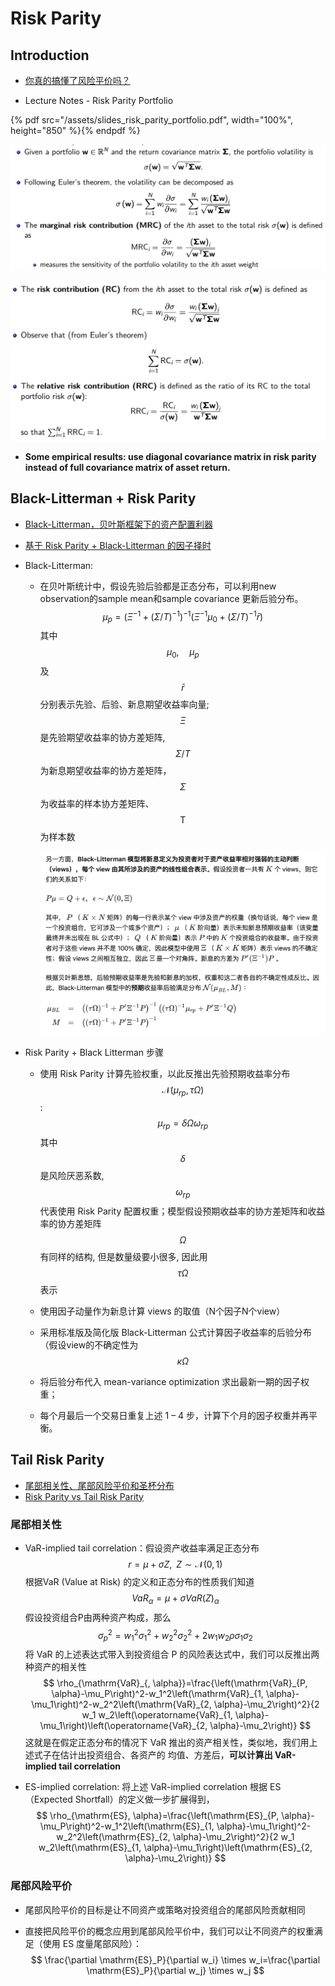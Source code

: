 # Risk Parity

## Introduction

- [你真的搞懂了风险平价吗？](https://zhuanlan.zhihu.com/p/38301218)

- Lecture Notes - Risk Parity Portfolio

{% pdf src="/assets/slides_risk_parity_portfolio.pdf", width="100%", height="850" %}{% endpdf %}

![](./pic/mrc.png)

![](./pic/rrc.png)

- **Some empirical results: use diagonal covariance matrix in risk parity instead of full covariance matrix of asset return.**

## Black-Litterman + Risk Parity

- [Black-Litterman，贝叶斯框架下的资产配置利器](https://zhuanlan.zhihu.com/p/38282835)
- [基于 Risk Parity + Black-Litterman 的因子择时](https://zhuanlan.zhihu.com/p/62848648)

- Black-Litterman:

  - 在贝叶斯统计中，假设先验后验都是正态分布，可以利用new observation的sample mean和sample covariance 更新后验分布。
    $$
    \mu_p=\left(\Xi^{-1}+(\Sigma / T)^{-1}\right)^{-1}\left(\Xi^{-1} \mu_0+(\Sigma / T)^{-1} \bar{r}\right)
    $$
    其中 $$\mu_0, \quad \mu_p$$ 及 $$\bar{r}$$ 分别表示先验、后验、新息期望收益率向量; $$\Xi$$ 是先验期望收益率的协方差矩阵, $$\Sigma / T$$ 为新息期望收益率的协方差矩阵，$$\Sigma$$ 为收益率的样本协方差矩阵、 $$\mathrm{T}$$ 为样本数

    ![](./pic/black_litterman.png)

- Risk Parity + Black Litterman 步骤

  - 使用 Risk Parity 计算先验权重，以此反推出先验预期收益率分布 $$\mathcal{N}\left(\mu_{r p}, \tau \Omega\right)$$ :
    $$
    \mu_{r p}=\delta \Omega \omega_{r p}
    $$
    其中 $$\delta$$ 是风险厌恶系数, $$\omega_{r p}$$ 代表使用 Risk Parity 配置权重；模型假设预期收益率的协方差矩阵和收益率的协方差矩阵 $$\Omega$$ 有同样的结构, 但是数量级要小很多, 因此用 $$\tau \Omega$$ 表示

  - 使用因子动量作为新息计算 views 的取值（N个因子N个view）

  - 采用标准版及简化版 Black-Litterman 公式计算因子收益率的后验分布（假设view的不确定性为 $$\kappa \Omega$$

  - 将后验分布代入 mean-variance optimization 求出最新一期的因子权重；

  - 每个月最后一个交易日重复上述 1 – 4 步，计算下个月的因子权重并再平衡。

## Tail Risk Parity

- [尾部相关性、尾部风险平价和圣杯分布](https://zhuanlan.zhihu.com/p/51629295)
- [Risk Parity vs Tail Risk Parity](https://zhuanlan.zhihu.com/p/68161130)

### 尾部相关性

- VaR-implied tail correlation：假设资产收益率满足正态分布
  $$
  r = \mu + \sigma Z, \; \; Z \sim \mathcal{N}(0, 1)
  $$
  根据VaR (Value at Risk) 的定义和正态分布的性质我们知道
  $$
  VaR_\alpha = \mu + \sigma VaR(Z)_\alpha
  $$
  假设投资组合P由两种资产构成，那么
  $$
  \sigma_p^2=w_1^2 \sigma_1^2+w_2^2 \sigma_2^2+2 w_1 w_2 \rho \sigma_1 \sigma_2
  $$
  将 VaR 的上述表达式带入到投资组合 P 的风险表达式中，我们可以反推出两种资产的相关性
  $$
  \rho_{\mathrm{VaR}_{, \alpha}}=\frac{\left(\mathrm{VaR}_{P, \alpha}-\mu_P\right)^2-w_1^2\left(\mathrm{VaR}_{1, \alpha}-\mu_1\right)^2-w_2^2\left(\mathrm{VaR}_{2, \alpha}-\mu_2\right)^2}{2 w_1 w_2\left(\operatorname{VaR}_{1, \alpha}-\mu_1\right)\left(\operatorname{VaR}_{2, \alpha}-\mu_2\right)}
  $$
  这就是在假定正态分布的情况下 VaR 推出的资产相关性，类似地，我们用上述式子在估计出投资组合、各资产的 均值、方差后，**可以计算出 VaR-implied tail correlation**

- ES-implied correlation: 将上述 VaR-implied correlation 根据 ES（Expected Shortfall）的定义做一步扩展得到，
  $$
  \rho_{\mathrm{ES}, \alpha}=\frac{\left(\mathrm{ES}_{P, \alpha}-\mu_P\right)^2-w_1^2\left(\mathrm{ES}_{1, \alpha}-\mu_1\right)^2-w_2^2\left(\mathrm{ES}_{2, \alpha}-\mu_2\right)^2}{2 w_1 w_2\left(\mathrm{ES}_{1, \alpha}-\mu_1\right)\left(\mathrm{ES}_{2, \alpha}-\mu_2\right)}
  $$

### 尾部风险平价

- 尾部风险平价的目标是让不同资产或策略对投资组合的尾部风险贡献相同

- 直接把风险平价的概念应用到尾部风险平价中，我们可以让不同资产的权重满足（使用 ES 度量尾部风险）：
  $$
  \frac{\partial \mathrm{ES}_P}{\partial w_i} \times w_i=\frac{\partial \mathrm{ES}_P}{\partial w_j} \times w_j
  $$